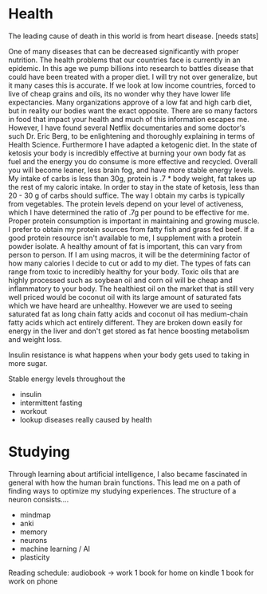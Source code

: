 # Health




The leading cause of death in this world is from heart disease. [needs stats]

One of many diseases that can be decreased significantly with proper nutrition.  The health problems that our countries face is currently in an epidemic.  In this age we pump billions into research to battles disease that could have been treated with a proper diet.  I will try not over generalize, but it many cases this is accurate.  If we look at low income countries, forced to live of cheap grains and oils, its no wonder why they have lower life expectancies.  Many organizations approve of a low fat and high carb diet, but in reality our bodies want the exact opposite.  There are so many factors in food that impact your health and much of this information escapes me.  However, I have found several Netflix documentaries and some doctor's such Dr. Eric Berg, to be enlightening and thoroughly explaining in terms of Health Science.  Furthermore I have adapted a ketogenic diet.  In the state of ketosis your body is incredibly effective at burning your own body fat as fuel and the energy you do consume is more effective and recycled.  Overall you will become leaner, less brain fog, and have more stable energy levels.  My intake of carbs is less than 30g, protein is .7 * body weight, fat takes up the rest of my caloric intake.  In order to stay in the state of ketosis, less than 20 - 30 g of carbs should suffice.  The way I obtain my carbs is typically from vegetables.  The protein levels depend on your level of activeness, which I have determined the ratio of .7g per pound to be effective for me.  Proper protein consumption is important in maintaining and growing muscle.  I prefer to obtain my protein sources from fatty fish and grass fed beef.  If a good protein resource isn't available to me, I supplement with a protein powder isolate.  A healthy amount of fat is important, this can vary from person to person.  If I am using macros, it will be the determining factor of how many calories I decide to cut or add to my diet.  The types of fats can range from toxic to incredibly healthy for your body.  Toxic oils that are highly processed such as soybean oil and corn oil will be cheap and inflammatory to your body.  The healthiest oil on the market that is still very well priced would be coconut oil with its large amount of saturated fats which we have heard are unhealthy.  However we are used to seeing saturated fat as long chain fatty acids and coconut oil has medium-chain fatty acids which act entirely different. They are broken down easily for energy in the liver and don't get stored as fat hence boosting metabolism and weight loss.

Insulin resistance is what happens when your body gets used to taking in more sugar.  

Stable energy levels throughout the

- insulin
- intermittent fasting
- workout
- lookup diseases really caused by health

# Studying
Through learning about artificial intelligence, I also became fascinated in general with how the human brain functions.  This lead me on a path of finding ways to optimize my studying experiences.  The structure of a neuron consists....

- mindmap
- anki
- memory
- neurons
- machine learning / AI
- plasticity

Reading schedule:
audiobook -> work
1 book for home on kindle
1 book for work on phone
